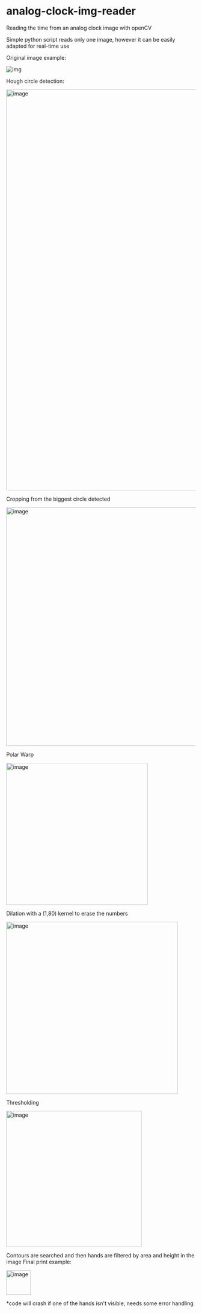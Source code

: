 # analog-clock-img-reader
Reading the time from an analog clock image with openCV

Simple python script reads only one image, however it can be easily adapted for real-time use

Original image example:

![img](https://user-images.githubusercontent.com/83359345/193447369-953ea5d0-6017-4a56-8254-c5001fcf5c82.png)

Hough circle detection:

<img width="1062" alt="image" src="https://user-images.githubusercontent.com/83359345/193446527-fde1f564-c7cf-406a-b4c0-7fe4b14794a7.png">

Cropping from the biggest circle detected

<img width="632" alt="image" src="https://user-images.githubusercontent.com/83359345/193446568-7e2210eb-381d-4d9e-ac96-cf3ab7b10bab.png">

Polar Warp

<img width="376" alt="image" src="https://user-images.githubusercontent.com/83359345/193446788-ab418272-bf5b-4895-a4ee-3a7036f5cc8a.png">

Dilation with a (1,80) kernel to erase the numbers

<img width="456" alt="image" src="https://user-images.githubusercontent.com/83359345/193446801-6defa1cf-f498-4436-8835-5c4763559dc4.png">

Thresholding

<img width="360" alt="image" src="https://user-images.githubusercontent.com/83359345/193446815-a328df9d-f87f-439b-8ef6-70248171b04f.png">

Contours are searched and then hands are filtered by area and height in the image
Final print example:

<img width="65" alt="image" src="https://user-images.githubusercontent.com/83359345/193447041-e23e6972-6ea2-42af-b444-f199488a8c37.png">

*code will crash if one of the hands isn't visible, needs some error handling
